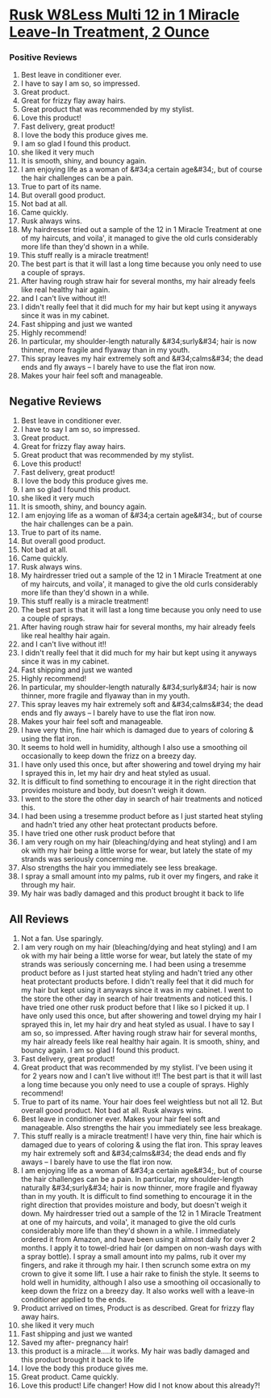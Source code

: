 # [Rusk W8Less Multi 12 in 1 Miracle Leave-In Treatment, 2 Ounce](https://products.checkmycream.com/products/Rusk-W8Less-Multi-12-in-1-Miracle-Leave-In-Treatment-2-Ounce.html)

### Positive Reviews

<ol>
      <li>Best leave in conditioner ever.</li>
      <li>I have to say I am so, so impressed.</li>
      <li>Great product.</li>
      <li>Great for frizzy flay away hairs.</li>
      <li>Great product that was recommended by my stylist.  </li>
      <li>Love this product!</li>
      <li>Fast delivery, great product!</li>
      <li>I love the body this produce gives me.</li>
      <li>I am so glad I found this product.</li>
      <li>she liked it very much</li>
      <li>It is smooth, shiny, and bouncy again.</li>
      <li>I am enjoying life as a woman of &amp;#34;a certain age&amp;#34;, but of course the hair challenges can be a pain.</li>
      <li>True to part of its name.</li>
      <li>But overall good product.</li>
      <li>Not bad at all.</li>
      <li>Came quickly.</li>
      <li>Rusk always wins.</li>
      <li>My hairdresser tried out a sample of the 12 in 1 Miracle Treatment at one of my haircuts, and voila&#x27;, it managed to give the old curls considerably more life than they&#x27;d shown in a while.</li>
      <li>This stuff really is a miracle treatment!  </li>
      <li>The best part is that it will last a long time because you only need to use a couple of sprays.  </li>
      <li>After having rough straw hair for several months, my hair already feels like real healthy hair again.</li>
      <li>and I can&#x27;t live without it!!  </li>
      <li>I didn&#x27;t really feel that it did much for my hair but kept using it anyways since it was in my cabinet.</li>
      <li>Fast shipping and just we wanted</li>
      <li>Highly recommend!</li>
      <li>In particular, my shoulder-length naturally &amp;#34;surly&amp;#34; hair is now thinner, more fragile and flyaway than in my youth.</li>
      <li>This spray leaves my hair extremely soft and &amp;#34;calms&amp;#34; the dead ends and fly aways – I barely have to use the flat iron now.</li>
      <li>Makes your hair feel soft and manageable.</li>
</ol>


<h2>Negative Reviews</h2>
<ol>
<li> Best leave in conditioner ever.</li>
<li> I have to say I am so, so impressed.</li>
<li> Great product.</li>
<li> Great for frizzy flay away hairs.</li>
<li> Great product that was recommended by my stylist.  </li>
<li> Love this product!</li>
<li> Fast delivery, great product!</li>
<li> I love the body this produce gives me.</li>
<li> I am so glad I found this product.</li>
<li> she liked it very much</li>
<li> It is smooth, shiny, and bouncy again.</li>
<li> I am enjoying life as a woman of &amp;#34;a certain age&amp;#34;, but of course the hair challenges can be a pain.</li>
<li> True to part of its name.</li>
<li> But overall good product.</li>
<li> Not bad at all.</li>
<li> Came quickly.</li>
<li> Rusk always wins.</li>
<li> My hairdresser tried out a sample of the 12 in 1 Miracle Treatment at one of my haircuts, and voila&#x27;, it managed to give the old curls considerably more life than they&#x27;d shown in a while.</li>
<li> This stuff really is a miracle treatment!  </li>
<li> The best part is that it will last a long time because you only need to use a couple of sprays.  </li>
<li> After having rough straw hair for several months, my hair already feels like real healthy hair again.</li>
<li> and I can&#x27;t live without it!!  </li>
<li> I didn&#x27;t really feel that it did much for my hair but kept using it anyways since it was in my cabinet.</li>
<li> Fast shipping and just we wanted</li>
<li> Highly recommend!</li>
<li> In particular, my shoulder-length naturally &amp;#34;surly&amp;#34; hair is now thinner, more fragile and flyaway than in my youth.</li>
<li> This spray leaves my hair extremely soft and &amp;#34;calms&amp;#34; the dead ends and fly aways – I barely have to use the flat iron now.</li>
<li> Makes your hair feel soft and manageable.</li>
<li> I have very thin, fine hair which is damaged due to years of coloring &amp; using the flat iron.  </li>
<li> It seems to hold well in humidity, although I also use a smoothing oil occasionally to keep down the frizz on a breezy day.</li>
<li> I have only used this once, but after showering and towel drying my hair I sprayed this in, let my hair dry and heat styled as usual.</li>
<li> It is difficult to find something to encourage it in the right direction that provides moisture and body, but doesn&#x27;t weigh it down.</li>
<li> I went to the store the other day in search of hair treatments and noticed this.</li>
<li> I had been using a tresemme product before as I just started heat styling and hadn&#x27;t tried any other heat protectant products before.</li>
<li> I have tried one other rusk product before that</li>
<li> I am very rough on my hair (bleaching/dying and heat styling) and I am ok with my hair being a little worse for wear, but lately the state of my strands was seriously concerning me.</li>
<li> Also strengths the hair you immediately see less breakage.</li>
<li> I spray a small amount into my palms, rub it over my fingers, and rake it through my hair.</li>
<li> My hair was badly damaged and this product brought it back to life</li>
</ol>

<h2>All Reviews</h2>

<ol>
    <li> Not a fan.  Use sparingly.</li>
    <li> I am very rough on my hair (bleaching/dying and heat styling) and I am ok with my hair being a little worse for wear, but lately the state of my strands was seriously concerning me. I had been using a tresemme product before as I just started heat styling and hadn&#x27;t tried any other heat protectant products before. I didn&#x27;t really feel that it did much for my hair but kept using it anyways since it was in my cabinet. I went to the store the other day in search of hair treatments and noticed this. I have tried one other rusk product before that I like so I picked it up. I have only used this once, but after showering and towel drying my hair I sprayed this in, let my hair dry and heat styled as usual. I have to say I am so, so impressed. After having rough straw hair for several months, my hair already feels like real healthy hair again. It is smooth, shiny, and bouncy again. I am so glad I found this product.</li>
    <li> Fast delivery, great product!</li>
    <li> Great product that was recommended by my stylist.  I&#x27;ve been using it for 2 years now and I can&#x27;t live without it!!  The best part is that it will last a long time because you only need to use a couple of sprays.  Highly recommend!</li>
    <li> True to part of its name. Your hair does feel weightless but not all 12. But overall good product. Not bad at all. Rusk always wins.</li>
    <li> Best leave in conditioner ever. Makes your hair feel soft and manageable. Also strengths the hair you immediately see less breakage.</li>
    <li> This stuff really is a miracle treatment!  I have very thin, fine hair which is damaged due to years of coloring &amp; using the flat iron.  This spray leaves my hair extremely soft and &amp;#34;calms&amp;#34; the dead ends and fly aways – I barely have to use the flat iron now.</li>
    <li> I am enjoying life as a woman of &amp;#34;a certain age&amp;#34;, but of course the hair challenges can be a pain. In particular, my shoulder-length naturally &amp;#34;surly&amp;#34; hair is now thinner, more fragile and flyaway than in my youth. It is difficult to find something to encourage it in the right direction that provides moisture and body, but doesn&#x27;t weigh it down. My hairdresser tried out a sample of the 12 in 1 Miracle Treatment at one of my haircuts, and voila&#x27;, it managed to give the old curls considerably more life than they&#x27;d shown in a while. I immediately ordered it from Amazon, and have been using it almost daily for over 2 months. I apply it to towel-dried hair (or dampen on non-wash days with a spray bottle). I spray a small amount into my palms, rub it over my fingers, and rake it through my hair. I then scrunch some extra on my crown to give it some lift. I use a hair rake to finish the style. It seems to hold well in humidity, although I also use a smoothing oil occasionally to keep down the frizz on a breezy day. It also works well with a leave-in conditioner applied to the ends.</li>
    <li> Product arrived on times, Product is as described. Great for frizzy flay away hairs.</li>
    <li> she liked it very much</li>
    <li> Fast shipping and just we wanted</li>
    <li> Saved my after- pregnancy hair!</li>
    <li> this product is a miracle.....it works. My hair was badly damaged and this product brought it back to life</li>
    <li> I love the body this produce gives me.</li>
    <li> Great product. Came quickly.</li>
    <li> Love this product! Life changer! How did I not know about this already?!</li>
</ol>




